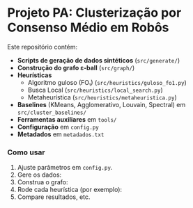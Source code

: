# Projeto PA: Clusterização por Consenso Médio em Robôs

Este repositório contém:

- **Scripts de geração de dados sintéticos** (`src/generate/`)
- **Construção do grafo ε‑ball** (`src/graph/`)
- **Heurísticas**  
  - Algoritmo guloso (FO₁) (`src/heuristics/guloso_fo1.py`)  
  - Busca Local (`src/heuristics/local_search.py`)  
  - Metaheurística (`src/heuristics/metaheuristica.py`)  
- **Baselines** (KMeans, Agglomerativo, Louvain, Spectral) em `src/cluster_baselines/`
- **Ferramentas auxiliares** em `tools/`
- **Configuração** em `config.py`
- **Metadados** em `metadados.txt`  

### Como usar

1. Ajuste parâmetros em `config.py`.  
2. Gere os dados:
3. Construa o grafo:
4. Rode cada heurística (por exemplo):
5. Compare resultados, etc.

